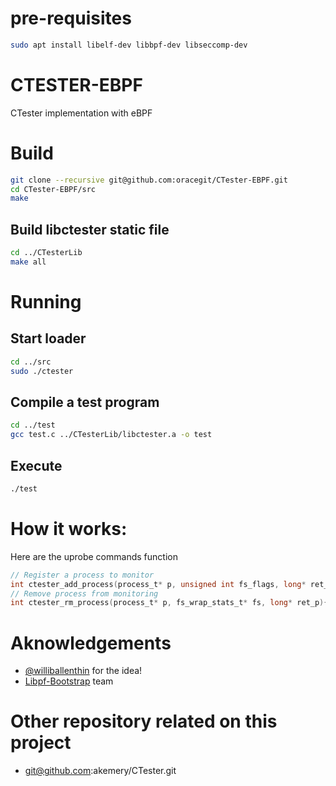 
# pre-requisites

```bash
sudo apt install libelf-dev libbpf-dev libseccomp-dev
```
# CTESTER-EBPF
CTester implementation with eBPF 

# Build
```bash
git clone --recursive git@github.com:oracegit/CTester-EBPF.git
cd CTester-EBPF/src
make
```
## Build libctester static file
``` bash
cd ../CTesterLib
make all
```

# Running
## Start loader
``` bash
cd ../src
sudo ./ctester
```
## Compile a test program
``` bash
cd ../test
gcc test.c ../CTesterLib/libctester.a -o test
```
## Execute
``` bash
./test
```

# How it works:

Here are the uprobe commands function
```C
// Register a process to monitor
int ctester_add_process(process_t* p, unsigned int fs_flags, long* ret_p){};
// Remove process from monitoring
int ctester_rm_process(process_t* p, fs_wrap_stats_t* fs, long* ret_p){};

```

# Aknowledgements
- [@williballenthin](https://twitter.com/williballenthin) for the idea!
- [Libpf-Bootstrap](https://github.com/libbpf/libbpf-bootstrap) team


# Other repository related on this project
- git@github.com:akemery/CTester.git
